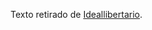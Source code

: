 Texto retirado de [Ideallibertario](https://ideallibertario.wordpress.com/2016/03/20/praxeologia-o-metodo-dos-economistas-austriacos).